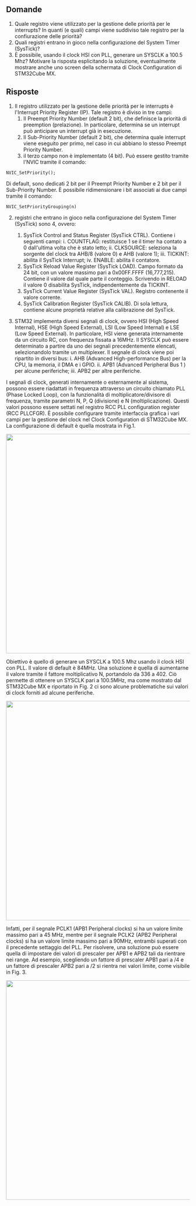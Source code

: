 ## Domande
1. Quale registro viene utilizzato per la gestione delle priorità per le interrupts? In quanti (e quali) campi viene suddiviso tale registro per la confiurazione delle priorità?
2. Quali registri entrano in gioco nella configurazione del System Timer (SysTick)?
3. È possibile, usando il clock HSI con PLL, generare un SYSCLK a 100.5 Mhz? Motivare la risposta esplicitando la soluzione, eventualmente mostrare anche uno screen della schermata di Clock Configuration di STM32Cube MX.

## Risposte
1. Il registro utilizzato per la gestione delle priorità per le interrupts è l'Interrupt Priority Register (IP). Tale registro è diviso in tre campi:
   1. Il Preempt Priority Number (default 2 bit), che definisce la priorità di preemption (prelazione). In particolare, determina se un interrupt può anticipare un interrupt già in esecuzione.
   2. Il Sub-Priority Number (default 2 bit), che determina quale interrupt viene eseguito per primo, nel caso in cui abbiano lo stesso Preempt Priority Number.
   3. il terzo campo non è implementato (4 bit).
Può essere gestito tramite l'NVIC tramite il comando:
```
NVIC_SetPriority();
```
Di default, sono dedicati 2 bit per il Preempt Priority Number e 2 bit per il Sub-Priority Number. È possibile ridimensionare i bit associati ai due campi tramite il comando:
```
NVIC_SetPriorityGrouping(n)
```

2. registri che entrano in gioco nella configurazione del System Timer (SysTick) sono 4, ovvero:
   1. SysTick Control and Status Register (SysTick CTRL). Contiene i seguenti campi:
      i. COUNTFLAG: restituisce 1 se il timer ha contato a 0 dall'ultima volta che è stato letto;
      ii. CLKSOURCE: seleziona la sorgente del clock tra AHB/8 (valore 0) e AHB (valore 1);
      iii. TICKINT: abilita il SysTick Interrupt;
      iv. ENABLE: abilita il contatore.
   2. SysTick Reload Value Register (SysTick LOAD). Campo formato da 24 bit, con un valore massimo pari a 0x00FF.FFFF (16,777,215). Contiene il valore dal quale parte il conteggio. Scrivendo in RELOAD il valore 0 disabilita SysTick, indipendentemente da TICKINT.
   3. SysTick Current Value Register (SysTick VAL). Registro contenente il valore corrente.
   4. SysTick Calibration Register (SysTick CALIB). Di sola lettura, contiene alcune proprietà relative alla calibrazione del SysTick.

3. STM32 implementa diversi segnali di clock, ovvero HSI (High Speed Internal), HSE (High Speed External), LSI (Low Speed Internal) e LSE (Low Speed External). In particolare,
HSI viene generata internamente da un circuito RC, con frequenza fissata a 16MHz. Il SYSCLK può essere determinato a partire da uno dei segnali precedentemente elencati,
selezionandolo tramite un multiplexer. Il segnale di clock viene poi ripartito in diversi bus:
  i. AHB (Advanced High-performance Bus) per la CPU, la memoria, il DMA e i GPIO.
  ii. APB1 (Advanced Peripheral Bus 1 ) per alcune periferiche;
  iii. APB2 per altre periferiche.
  
I segnali di clock, generati internamente o esternamente al sistema, possono essere riadattati in frequenza attraverso un circuito chiamato PLL (Phase Locked Loop), con la
funzionalità di moltiplicatore/divisore di frequenza, tramite parametri N, P, Q (divisione) e N (moltiplicazione). Questi valori possono essere settati nel registro RCC PLL
configuration register (RCC PLLCFGR).
È possibile configurare tramite interfaccia grafica i vari campi per la gestione del clock nel Clock Configuration di STM32Cube MX. La configurazione di default è quella
mostrata in Fig.1.

<p align="center">
<img src="Img/clock0.JPG" width="600">
</p>

Obiettivo è quello di generare un SYSCLK a 100.5 Mhz usando il clock HSI con PLL. Il valore di default è 84MHz. Una soluzione è quella di aumentarne il valore tramite il
fattore moltiplicativo N, portandolo da 336 a 402. Ciò permette di ottenere un SYSCLK pari a 100.5MHz, ma come mostrato dal STM32Cube MX e riportato in Fig. 2 ci sono
alcune problematiche sui valori di clock forniti ad alcune periferiche.

<p align="center">
<img src="Img/clock1.JPG" width="600">
</p>

Infatti, per il segnale PCLK1 (APB1 Peripheral clocks) si ha un valore limite massimo pari a 45 MHz, mentre per il segnale PCLK2 (APB2 Peripheral clocks) si ha un valore
limite massimo pari a 90MHz, entrambi superati con il precedente settaggio del PLL. Per risolvere, una soluzione può essere quella di impostare dei valori di prescaler per APB1 e
APB2 tali da rientrare nei range. Ad esempio, scegliendo un fattore di prescaler APB1 pari a /4 e un fattore di prescaler APB2 pari a /2 si rientra nei valori limite, come visibile
in Fig. 3.

<p align="center">
<img src="Img/clock2.JPG" width="600">
</p>
